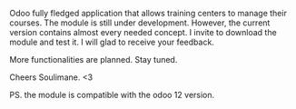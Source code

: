 Odoo fully fledged application that allows training centers to manage their courses.
The module is still under development. However, the current version contains almost every needed concept. I invite to download the module and test it. I will glad to receive your feedback.

More functionalities are planned. Stay tuned.

Cheers Soulimane. <3

PS. the module is compatible with the odoo 12 version.
